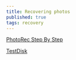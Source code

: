 ```yaml
---
title: Recovering photos
published: true
tags: recovery
---
```

[PhotoRec Step By Step](https://www.cgsecurity.org/wiki/PhotoRec_Step_By_Step)

[TestDisk](https://www.cgsecurity.org/wiki/TestDisk)
